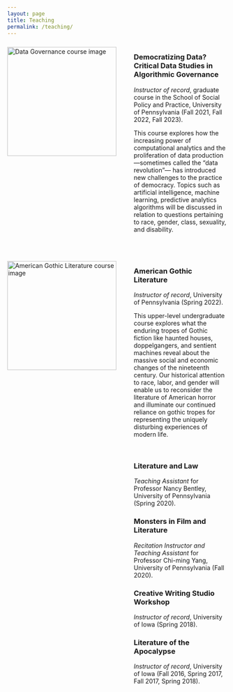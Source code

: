 ```yaml
---
layout: page
title: Teaching
permalink: /teaching/
---
```


<div style="display: flex; align-items: flex-start; margin-bottom: 40px;">
  <div style="flex-shrink: 0;">
    <img src="/ethanp_website/assets/images/data_governance.jpg" alt="Data Governance course image" style="width: 250px; margin-right: 40px; margin-top:10px" />
  </div>
  <div>
    <h3>Democratizing Data? Critical Data Studies in Algorithmic Governance</h3>
    <p><em>Instructor of record</em>, graduate course in the School of Social Policy and Practice, University of Pennsylvania (Fall 2021, Fall 2022, Fall 2023).</p>
    <p>This course explores how the increasing power of computational analytics and the proliferation of data production—sometimes called the “data revolution”— has introduced new challenges to the practice of democracy. Topics such as artificial intelligence, machine learning, predictive analytics algorithms will be discussed in relation to questions pertaining to race, gender, class, sexuality, and disability.</p>
  </div>
</div>
<div style="display: flex; align-items: flex-start; margin-bottom: 40px;">
  <div style="flex-shrink: 0;">
    <img src="/ethanp_website/assets/images/gothic_lit.jpg" alt="American Gothic Literature course image" style="width: 250px; margin-right: 40px; margin-top:10px;" />
  </div>
  <div>
    <h3>American Gothic Literature</h3>
    <p><em>Instructor of record</em>, University of Pennsylvania (Spring 2022).</p>
    <p>This upper-level undergraduate course explores what the enduring tropes of Gothic fiction like haunted houses, doppelgangers, and sentient machines reveal about the massive social and economic changes of the nineteenth century. Our historical attention to race, labor, and gender will enable us to reconsider the literature of American horror and illuminate our continued reliance on gothic tropes for representing the uniquely disturbing experiences of modern life. </p>
  </div>
</div>

<div style="margin-left: 290px;">
  <h3>Literature and Law</h3>
  <p><em>Teaching Assistant</em> for Professor Nancy Bentley, University of Pennsylvania (Spring 2020).</p>

  <h3>Monsters in Film and Literature</h3>
  <p><em>Recitation Instructor and Teaching Assistant</em> for Professor Chi-ming Yang, University of Pennsylvania (Fall 2020).</p>

  <h3>Creative Writing Studio Workshop</h3>
  <p><em>Instructor of record</em>, University of Iowa (Spring 2018).</p>

  <h3>Literature of the Apocalypse</h3>
  <p><em>Instructor of record</em>, University of Iowa (Fall 2016, Spring 2017, Fall 2017, Spring 2018).</p>
</div>